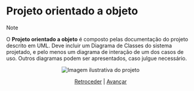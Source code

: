 # Projeto orientado a objeto

>[!NOTE]
>O **Projeto orientado a objeto** é composto pelas documentação do projeto descrito em UML. Deve incluir um Diagrama de Classes do sistema projetado, e pelo menos um diagrama de interação de um dos casos de uso. Outros diagramas podem ser apresentados, caso julgue necessário.

<p align="center">
  <img src="https://github.com/user-attachments/assets/cb7ee260-6636-4b16-9ac6-3f5f1effd50f" alt="Imagem ilustrativa do projeto" />
</p>

<div align="center">

[Retroceder](analise.md) | [Avançar](implementacao.md)

</div>
